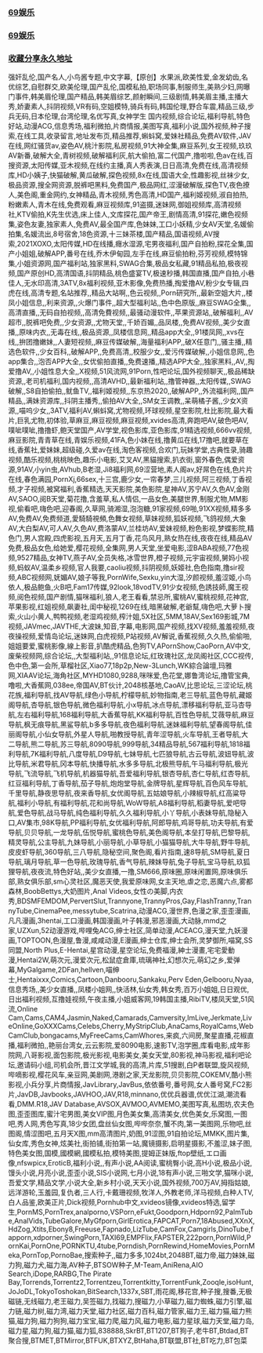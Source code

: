<h3><a href="https://www.6009xx.xyz">69娱乐</a></h3>
<h3><a href="https://www.6009xx.com">69娱乐</a></h3>
<h3><a href="https://panmingguang2019.github.io/share/kswm">收藏分享永久地址</a></h3>

强奸乱伦,国产名人,小鸟酱专题,中文字幕,【原创】水果派,欧美性爱,金发幼齿,名优综艺,自慰群交,欧美伦理,国产乱伦,国模私拍,职场同事,制服师生,美熟少妇,网曝门事件,韩美眉伦理,国产精品,韩美眉综艺,颜射瞬间,三级剧情,韩美眉主播,主播大秀,娇妻素人,抖阴视频,VR有码,空姐模特,骑兵有码,韩国伦理,野合车震,精品三级,步兵无码,日本伦理,台湾伦理,名优写真,女神学生
国内视频,综合论坛,福利导航,特色好站,动漫ACG,信息秀场,福利微拍,片商情报,美图写真,福利小说,国外视频,种子搜索,在线工具,收录留言,地址发布页,精品推荐,蝌蚪窝,爱妹社精品,免费AV软件,JAV在线,网红骚货av,姿色AV,桃汁影院,私房视频,91大神全集,麻豆系列,女王视频,玖玖AV新番,破解大全,青树视频,破解福利灰,航大偷拍,富二代国产,撸啦啦,色av在线,百搜资源,太阳传媒,亚木视频,在线约主播,真人秀表演,日日高清,免费在线,高清视频库,HD小姨子,快猫破解,黄瓜破解,探色视频,8x在线,国语大全,性趣影视,丝袜少女,极品资源,搜全网资源,脱裤吧黑料,免费国产,极品网红,涩漫破解版,探色TV,夜色撩人,美色阁,重金网约,女神精品,青木视频,秀色高清,HD国产,福利姬视频,淑自拍热,粉嫩素人,青木在线,免费观看,麻豆视频库,91盗摄,迷妹网,御姐视频库,高清视频社,KTV偷拍,K先生优选,床上佳人,文库探花,国产帝王,剧情高清,91探花,嫩色视频集,姿色友妻,独家素人,免费AV,最全国产库,色妹妹,工口小妖精,少女AV天堂,名媛偷拍集,名媛流出,8号宿舍,18色资源,十三妹茶楼,国产精品,国语视频,AV搜索,2021XOXO,太阳传媒,HD在线播,癮水湿源,宅男夜福利,国产自拍粉,探花全集,国产小姐姐,破解APP,番号在线,乔木伊甸园,左手在线,麻豆偷拍粉,芬芳视频,模特锦集,小姐资源网,国产福利站,独家黑料,SWAG合集,极品女私藏,91精品私拍,极夜视频,国产原创HD,高清国语,抖阴精品,桃色盛宴TV,极速秒播,韩国直播,国产自拍,小巷佳人,无水印高清,3ATV,8x福利视频,亚木影像,免费热播,掏爱撸AV,粉少女专辑,四虎在线,高清专题,名站推荐,,精品大站啊,,色云视频,,Porn研究所,,最新空姐大片,,楼凤小姐信息,,利来资源,,火爆门事件,,超大型福利站,,色中色原版,,麻豆SWAG全集,,高清直播,,无码自拍视频,,高清免費视频,,最骚动漫软件,,苹果资源站,,破解福利,,AV超市,,脱裤吧免费,,少女资源,,尤物天堂,,千娇百媚,,品凤楼,,免费AV视频,,美少女直播,,原味内衣,,无毒在线,,极品资源,,凤楼信息网,,精品app大全,,91楼凤网,,xvs在线,,拚团撸嫩妹,,人妻短视频,,麻豆传媒破解,,海量福利APP,,破X任意门,,骚主播,,精选色软件,,少女百科,,破解APP,,免费高清,,校服少女,,爱污传媒破解,,小姐信息网,,色app集合,,泡否APP大全,,女优偷拍直播,,免费速播,,精选APP大全,,独家黑料,,AV,,掏爱撸AV,,小姐性息大全,,X视频,51风流网,91Porn,性吧论坛,国外视频聊天,,极品稀缺资源,,老司机福利,国内视频,,高清AVHD,,最新福利站,,撸管神器,,太阳传媒,,SWAG破解,,S8自拍偷拍,,鱿鱼TV,,福利姬视频,,东京热2020,,破解APP,,外流福利网,,国产精品,,满妹资源库,,抖阴主播秀,,偷拍AV大全,,SM女王调教,,呆萌橘子酱,,少女X资源,,喵呜少女,,3ATV,福利AV,蝌蚪窝,尤物视频,环球视频,星空影院,杜比影院,最大看片,巨乳尤物,初体验,草麻豆,麻豆视频,麻豆视频,xvides高清,奔跑吧AV,破色吧AV,噗呲噗呲,撸撸虾,鲍天堂国产,AV学堂,视色影库,亚色影库,91精选视频,666vv视频,麻豆影院,青青草在线,青娱乐视频,41FA,色小妹在线,撸黄瓜在线,17撸吧,就要草在线,香蕉社,爱妹妹,超级碰,久爱av在线,淘色客视频,合欢门,玩妹学堂,古典性录,骑趣视频,酷乐视频,桃桃映色,趣乐小电影,艾叉AV,黑貓搜索,扒衣街,窗外春色,偶爱资源,91AV,小yin虫,AVhub,B老湿,Ji8福利网,69涩营地,素人阁av,好屌色在线,色片片在线,春色满园,PornXj,66sex,十三宫,鹿少女,一帘春梦,三儿视频,阿三视频,丁香视频,才子视频,被窝福利,香蕉精选,天天影院,美色影院,星神AV,苏宁AV,久色AV,金刚AV,SAOO,阅B天堂,菊花撸,含羞草,私人情侣,一品女色,美腿世界,制服尤物,MM影视,偷看吧,嗨色吧,迎春阁,久草网,骑湘湿,泡泡糖,91家视频,69啪,91XX视频,精多多AV,免费AV,免费频道,愛騎騎視頻,色舞女视频,草妹视频,狐妖视频,飞鸽视频,大象AV,大白梨AV,可人AV,久色AV,费洛蒙AV,兰桂坊AV,爱妹视频,粉色影视,梦蝶影院,精色门,男人宫殿,四虎影视,五月天,五月丁香,花鸟风月,熟女热在线,夜夜在线,精品AV免费,极品女色,给她爱,樱花视频,全集网,男人天堂,坐爱电影,涩BABA视频,77色视频,9527精品,女神TV,燕子AV,全员失格,冰雪世界,橙子视频,元宇宙视频,舅妈小视频,蚂蚁AV,温柔乡视频,官人我要,caoliu视频,抖阴视频,妖姬社,色色指南,撸sir视频,ABC视频网,妩媚AV,娘子等我,PornWife,Sexku,yin大湿,汐颜视频,羞涩姬,小鸟依人,极品鲍鱼,火B吧,Fam17传媒,92look,18vodTV,91少女视频,色誘技師,魔王视频,阅色视频,国产剧情,猫咪福利,狼人,老王看看,禁忌所,蜜桃AV,蜜桃视频,花神宫,苹果影视,红姐视频,飙妻社,闺中秘视,1269在线,暗黑破解,老爺幫,嗨色吧,大萝卜搜索,火山小黄人,鸭鸭视频,老湿鸡视频,榨汁姐,5X社区,5MM,18AV,Sex169影城,7M视频,JAVmec,JAVTHE,大波妹,知音,字幕,电影网,国产视频,找XV视频,羞羞视频,夜夜操视频,爱情岛论坛,迷妹网,白虎视频,P站视频,AV解说,香蕉视频,久久热,偷偷啪,姐姐要爱,蜜桃影像,線上影音,扒酷虎精品,色狗TV,APornShow,CaoPorn,AV中文,废柴视频网,综合论坛,,大型福利站,,91信息论坛,红玫瑰社区,龙凤阁社区,CCC视传,色中色,第一会所,草榴社区,Xiao77,18p2p,New-3Lunch,WK綜合論壇,玛雅网,XIAAV论坛,海角社区,MYHD1080,9288,咪咪爱,色花堂,娜鲁湾论坛,撸管宝典,噜啦,大香蕉网,038ee,帝国AV,BT伙计,2048核基地,CaoAV,比思论坛,三涩论坛,桃花族,福利导航,找AV导航,绿色小导航,柠檬导航,妙物指南,老三导航,蓝色导航,藏姬阁导航,杏导航,银色导航,微色福利导航,小x导航,冰点导航,漂移福利导航,亚马杏导航,左右福利导航,168福利导航,大香蕉导航,KK福利导航,百性色导航,艾薇导航,麻豆导航,枫无痕导航,黑鲨导航,b多多导航,夜色福利导航,迷妹福利导航,望春阁导航,佳丽阁导航,小仙女导航,外星人导航,啪教授导航,青年涩导航,火车导航,王者导航,大二导航,熊二导航,苏三导航,8090导航,999导航,34精品导航,567福利导航,1818福利导航,7K福利导航,八度导航,D9导航,七妹导航,七匹狼导航,古云导航,波妞导航,波比导航,米君导航,冈本导航,快播导航,水多多导航,北极熊导航,午马福利导航,极光导航,飞流导航,飞机导航,机器猫导航,吾爱福利导航,银杏导航,杏仁导航,红杏导航,红豆福利导航,丁香导航,茄子导航,炮炮堂导航,金牌导航,星辉导航,百色风车导航,千里导航,静夜思导航,夜来香导航,女优阁导航,五姑娘导航,小辣椒导航,红高粱导航,福利小导航,有福利导航,花和尚导航,WoW导航,A8福利导航,稻妻导航,爱吧导航,爱色导航,战马导航,纯色福利导航,久久福利导航,小丫导航,小表妹导航,隐秘入口,AV集市,98K导航,PP福利导航,女优福利导航,阿郎导航,鸡哥导航,功夫导航,有爱导航,贝贝导航,一龙导航,伍悦导航,蜜桃色导航,美色阁导航,本垒打导航,巴黎导航,精灵导航,公主导航,九妹导航,小丽导航,小草导航,小猫猫导航,大牛导航,野牛导航,皮皮虾导航,360导航,三八导航,隐秘空间,聚色阁,看片指南,速8导航,SM导航,夏日导航,璃月导航,草一色导航,玫瑰导航,香气导航,辣妹导航,兔子导航,宝马导航,玖狐狸导航,夜夜流,特色好站,,美少女直播,一撸,SM666,原味圈,原味闲置网,原味俱乐部,熟女俱乐部,sm心灵社区,魔恶天使,我爱原味网,女主天地,虐之恋,恶魔六点,雾都森林,BoobBettys,大奶图片,Anal Videos,女性の美脚,内衣秀,BDSMFEMDOM,PervertSlut,Trannyone,TrannyPros,Gay,FlashTranny,TrannyTube,CinemaPee,messytube,Scatrina,动漫ACG,漫世界,色漫之家,歪歪漫画,凡凡漫画,3hentai,工口漫画,韩国漫画,叶子韩漫,邪恶漫画,大动脉,mmd之家,UZXun,52动漫游戏,哔哩兔ACG,绅士社区,简单动漫,ACEACG,漫天堂,九妖漫画,TOPTOON,色漫屋,鲁漫,咸咸动漫,E漫画,绅士仓库,绅士会所,灵梦御所,喵窝,SS同盟,North Plus,E-Hentai,星宫动漫,星空论坛,免费福漫,紳士漫畫,宅宅愛動漫,Hentai2W,萌次元,漫爱次元,松鼠症倉庫,琉璃神社,幻想次元,萌幻之乡,爱弹幕,MyGalgame,2DFan,hellven,喵绅士,Hentaixxx,Comics,Cartoon,Danbooru,Sankaku,Perv Eden,Gelbooru,Nyaa,信息秀场,,美少女直播,,凤楼小姐网,,快活林,仙女秀,韩女秀,百万小姐姐,日日观优,日出福利视频,互撸娃视频,午夜主播,小姐威客网,19韩国主播,RibiTV,楼凤天堂,51风流,Online Cam,Cams,CAM4,Jasmin,Naked,Camarads,Camversity,ImLive,Jerkmate,LiveOnline,GoXXXCams,Celebs,Cherry,MyStripClub,AnaCams,RoyalCams,WebCamClub,bongacams,MyFreeCams,CamWhores,来疯,六间房,聚星直播,花椒直播,福利微拍,,艳丽台湾女,云云影院,爱8090电影,速影TV,泡学圈,库看电影,成年影院网,八哥影视,面包影院,极光影视,电影美女,美女天堂,80影视,神马影视,福利吧论坛,邀请码小组,司机会所,晋江文学城,我的高清,片库,51搜剧,白P者联盟,旋风视频,哔嘀影视,樱花风车,亲豆网,美剧网,港剧之家,天龙影院,贝贝影院,COKEMV,酷小熊影视,小兵分享,片商情报,JavLibrary,JavBus,依依番号,番号网,女人番号窝,FC2影片,JavDB,Javbooks,JAVHOO,JAV,R18,minnano,优优兵器谱,优优江湖,潮流看看,DMM.R18,JAV Database,AVSOX,AVMOO,AVMEMO,美图写真,私图坊,农夫色图,歪歪图库,蜜汁宅男图,美女VIP图,月色美女集,高清美女,优色美女,乐窝图,一图吧,秀人网,秀色写真,18少女团,盘丝仙女图,哔哔奈奈,蟹不肉,第一美图网,乐物吧,丝图阁,情涩图吧,五月天X图,mm高清图片,奶图,91涩图,91自拍论坛,MMKK,图片集,仙女库,秀色女神,炫美社,街拍铺,街拍第一站,魔镜摄影,启明星摄影,不羞涩,妹子图,特色美女图,国模,國模網,國模私拍,模特美图,提姆正妹版,ftop壁纸,エロ画像,nfswpicx,EroticB,福利小说,,有声小说,AA阅读,蜜桃臀小说,高H小说,极品小说,馒头小说,月亮小说,歪歪小说,SIS小说网,七月小说,18有声小说,三啪文学,猫咪小说,吾爱文学,精品文学,小说大全,新乡村小说,天天小说,国外视频,700万AV,拇指姑娘,远洋游轮,玉羞园,复仇者,三人行,卡戴珊视频,牧洋人,外教老师,洋马视频,白种人TV,白人品鉴,欧美正片,Dick视频,Pornhub中文,xvideos镜像,xvideos特选,留学生,PornMS,PornTrex,analporno,VSPorn,eFukt,Goodporn,Hdporn92,PalmTube,AnalVids,TubeGalore,MyGfporn,GirlErotica,FAPCAT,Porn7,18Abused,XXnX,HdZog,Xtits,Ebony8,Freeuse,Fapnado,LizTube,CamFox,Camgirls,DinoTube,fapporn,xdporner,SwingPorn,TAXI69,EMPFlix,FAPSTER,222porn,PornWild,PornKai,PornOne,PORNKTU,4tube,Porndish,PornRewind,HomeMovies,PornMeka,PornTop,PornoBae,搜索种子,,磁力多多,1024bt,2048BT,磁力帝,磁力妹妹,磁力狗,磁力犬,磁力海,AV种子,BTSOW种子,M-Team,AniRena,AIO Search,iDope,RARBG,The Pirate Bay,Torrends,Torrentz2,Torrentzeu,Torrentkitty,TorrentFunk,Zooqle,isoHunt,JoJoDL,TokyoToshokan,BitSearch,1337x,SBT,雨花阁,移花宫,种子搜,搜番,无极磁链,无线磁力,老王磁力,吴签磁力,找磁力,搜磁力,小草磁力,磁力蜘蛛,磁力引擎,磁力链,磁力树,磁力湾,磁力天堂,磁力社区,磁力百科,磁力管家,磁力王,磁力猫,磁力熊猫,磁力狗,磁力狗狗,磁力宝宝,磁力爬,磁力风,磁力电影,磁力星球,磁力天堂,磁力岛,磁力星,磁力狗,磁力猫,磁力狐,838888,SkrBT,BT1207,BT狗子,老牛BT,Btdad,BT聚合搜,BTMET,BTMirror,BTFUK,BTXYZ,BtHaha,BT联盟,BT社,BT吃力,BT包菜
